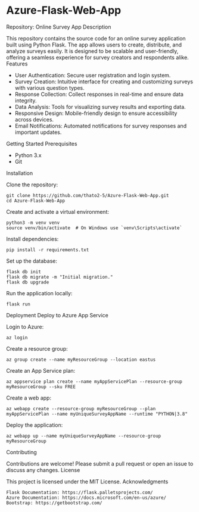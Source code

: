# Azure-Flask-Web-App

Repository: Online Survey App
Description

This repository contains the source code for an online survey application built using Python Flask. The app allows users to create, distribute, and analyze surveys easily. It is designed to be scalable and user-friendly, offering a seamless experience for survey creators and respondents alike.
Features

  * User Authentication: Secure user registration and login system.
  * Survey Creation: Intuitive interface for creating and customizing surveys with various question types.
  * Response Collection: Collect responses in real-time and ensure data integrity.
  * Data Analysis: Tools for visualizing survey results and exporting data.
  * Responsive Design: Mobile-friendly design to ensure accessibility across devices.
  * Email Notifications: Automated notifications for survey responses and important updates.

Getting Started
Prerequisites

  * Python 3.x
  * Git

Installation

  Clone the repository:

    git clone https://github.com/thato2-5/Azure-Flask-Web-App.git
    cd Azure-Flask-Web-App

Create and activate a virtual environment:

    python3 -m venv venv
    source venv/bin/activate  # On Windows use `venv\Scripts\activate`

Install dependencies:

    pip install -r requirements.txt

Set up the database:

    flask db init
    flask db migrate -m "Initial migration."
    flask db upgrade

Run the application locally:

    flask run

Deployment
Deploy to Azure App Service

  Login to Azure:

    az login

Create a resource group:

    az group create --name myResourceGroup --location eastus

Create an App Service plan:

    az appservice plan create --name myAppServicePlan --resource-group myResourceGroup --sku FREE

Create a web app:

    az webapp create --resource-group myResourceGroup --plan myAppServicePlan --name myUniqueSurveyAppName --runtime "PYTHON|3.8"

Deploy the application:

    az webapp up --name myUniqueSurveyAppName --resource-group myResourceGroup

Contributing

Contributions are welcome! Please submit a pull request or open an issue to discuss any changes.
License

This project is licensed under the MIT License.
Acknowledgments

    Flask Documentation: https://flask.palletsprojects.com/
    Azure Documentation: https://docs.microsoft.com/en-us/azure/
    Bootstrap: https://getbootstrap.com/
